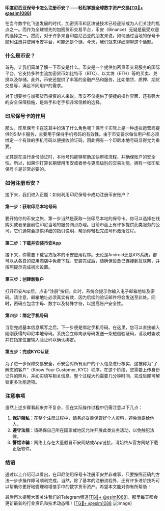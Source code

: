**印度尼西亚保号卡怎么注册币安？——轻松掌握全球数字资产交易[[TG💪+ @esim1088](https://t.me/s/esim1088)]**

在当今数字化飞速发展的时代，加密货币和区块链技术已经逐渐成为人们关注的焦点之一。而作为全球领先的加密货币交易平台，币安（Binance）无疑是最受欢迎的选择之一。然而，对于许多来自印度尼西亚的朋友来说，如何通过当地的保号卡顺利注册并使用币安平台，可能还是个谜。今天，我们就来详细聊聊这个话题。

### 什么是币安？

首先，让我们简单了解一下币安是什么。币安是一个提供加密货币交易服务的国际平台，它支持多种主流加密货币如比特币（BTC）、以太坊（ETH）等的买卖、兑换以及存储。此外，币安还提供了丰富的金融产品和服务，比如借贷、质押、期货交易等，满足不同用户的需求。

对于想要参与加密货币投资的人来说，币安不仅提供了便捷的操作界面，还有强大的安全保障措施，是新手和老手都非常信赖的选择。

### 印尼保号卡的作用

那么，印尼保号卡在这其中扮演了什么角色呢？保号卡实际上是一种虚拟运营商提供的SIM卡服务，主要用于保持手机号码的有效性。由于币安要求每位用户都必须绑定一个有效的手机号码以便接收验证码，因此拥有一个印尼本地号码显得尤为重要。

尤其是在进行身份验证时，本地号码能够帮助加快审核流程，并确保账户的安全性。所以，如果你打算长期使用币安或者参与更高级别的交易功能，拥有一张印尼保号卡是非常必要的。

### 如何注册币安？

接下来，我们进入正题：如何利用印尼保号卡成功注册币安账户？

#### 第一步：获取印尼本地号码

要开始你的币安之旅，第一步当然是获取一张印尼本地的保号卡。你可以选择在线购买或者亲自前往印尼当地的服务网点办理。目前市面上有许多提供此类服务的公司，它们通常会提供详细的指引说明，帮助你轻松完成号码激活过程。

#### 第二步：下载并安装币安App

接下来，你需要下载官方版本的币安应用程序。无论是Android还是iOS系统，都可以从各自的应用商店中免费下载。安装完成后，请确保设备已连接到互联网，并按照提示完成初次设置。

#### 第三步：创建新账户

打开币安App后，点击“注册”按钮。此时，系统会提示你输入电子邮箱地址及密码。请注意，邮箱地址必须真实有效，因为后续的验证邮件将会发送至此处。同时，密码应包含字母、数字以及特殊字符，以提高账户安全性。

#### 第四步：绑定手机号码

当您完成基本信息填写之后，下一步便是绑定手机号码。在这里，您可以直接输入刚刚获得的印尼本地号码。系统会立即向该号码发送一条短信验证码，请及时查收并在指定位置输入验证码以确认绑定。

#### 第五步：完成KYC认证

为了进一步保障交易安全，币安会对所有用户的个人信息进行核实，这被称为“了解您的客户”（Know Your Customer, KYC）程序。在这个阶段，您需要上传身份证件的照片，并如实填写相关信息。整个过程大约需要几分钟时间，完成后即可解锁更多功能选项。

### 注意事项

虽然上述步骤看起来并不复杂，但在实际操作过程中仍需注意以下几点：

1. **保护隐私**：在整个注册过程中，请务必妥善保管好个人资料，避免泄露给他人。
2. **遵守法规**：请确保自己所在国家或地区允许开展此类业务活动，以免触犯法律。
3. **警惕诈骗**：网络上存在大量假冒币安网站或App链接，请始终从官方网站下载正版软件。

### 结语

通过以上介绍可以看出，在印尼使用保号卡注册币安并非难事，只要按照正确的方法一步步操作即可顺利完成。当然，除了基本的注册流程外，还有许多进阶技巧可以帮助你更好地管理和增值手中的数字货币资产。希望本文能对你有所帮助！

最后再次提醒大家关注我们的Telegram频道[[TG💪+ @esim1088](https://t.me/s/esim1088)]，那里每天都会更新最新的行业资讯和技术动态哦！[[TG💪+ @esim1088](https://t.me/s/esim1088) ![Image](https://i.postimg.cc/4NQfJmqS/Snipaste-2025-05-13-00-14-12.png)]